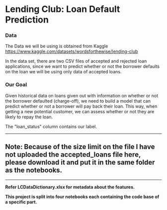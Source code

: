# Lending Club: Loan Default Prediction

### Data
The Data we will be using is obtained from Kaggle <a>https://www.kaggle.com/datasets/wordsforthewise/lending-club</a>

In the data set, there are two CSV files of accepted and rejected loan applications, since we want to predict whether or not the borrower defaults on the loan we will be using only data of accepted loans.

### Our Goal

Given historical data on loans given out with information on whether or not the borrower defaulted (charge-off), we need to build a model that can predict whether or not a borrower will pay back their loan. This way, when getting a new potential customer, we can assess whether or not they are likely to repay the loan.

The "loan_status" column contains our label.

___
## Note: Because of the size limit on the file I have not uploaded the accepted_loans file here, please download it and put it in the same folder as the notebooks.
___

<b>Refer LCDataDictionary.xlsx for metadata about the features.</b>

<b>This project is split into four notebooks each containing the code base of a specific part.</b>




